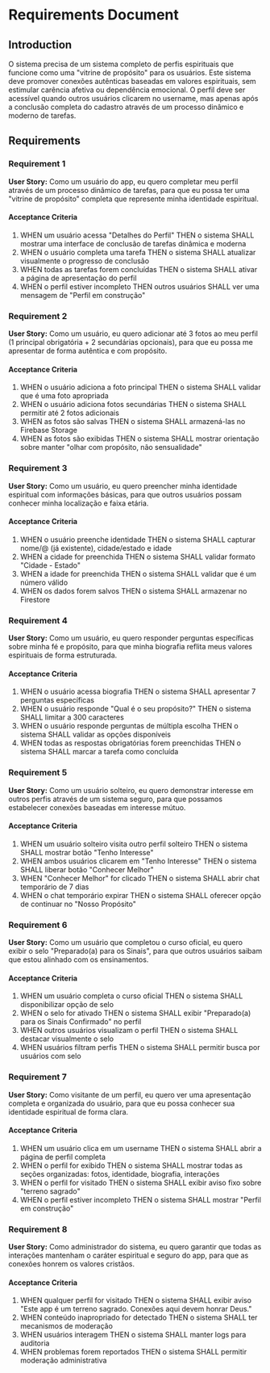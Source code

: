 # Requirements Document

## Introduction

O sistema precisa de um sistema completo de perfis espirituais que funcione como uma "vitrine de propósito" para os usuários. Este sistema deve promover conexões autênticas baseadas em valores espirituais, sem estimular carência afetiva ou dependência emocional. O perfil deve ser acessível quando outros usuários clicarem no username, mas apenas após a conclusão completa do cadastro através de um processo dinâmico e moderno de tarefas.

## Requirements

### Requirement 1

**User Story:** Como um usuário do app, eu quero completar meu perfil através de um processo dinâmico de tarefas, para que eu possa ter uma "vitrine de propósito" completa que represente minha identidade espiritual.

#### Acceptance Criteria

1. WHEN um usuário acessa "Detalhes do Perfil" THEN o sistema SHALL mostrar uma interface de conclusão de tarefas dinâmica e moderna
2. WHEN o usuário completa uma tarefa THEN o sistema SHALL atualizar visualmente o progresso de conclusão
3. WHEN todas as tarefas forem concluídas THEN o sistema SHALL ativar a página de apresentação do perfil
4. WHEN o perfil estiver incompleto THEN outros usuários SHALL ver uma mensagem de "Perfil em construção"

### Requirement 2

**User Story:** Como um usuário, eu quero adicionar até 3 fotos ao meu perfil (1 principal obrigatória + 2 secundárias opcionais), para que eu possa me apresentar de forma autêntica e com propósito.

#### Acceptance Criteria

1. WHEN o usuário adiciona a foto principal THEN o sistema SHALL validar que é uma foto apropriada
2. WHEN o usuário adiciona fotos secundárias THEN o sistema SHALL permitir até 2 fotos adicionais
3. WHEN as fotos são salvas THEN o sistema SHALL armazená-las no Firebase Storage
4. WHEN as fotos são exibidas THEN o sistema SHALL mostrar orientação sobre manter "olhar com propósito, não sensualidade"

### Requirement 3

**User Story:** Como um usuário, eu quero preencher minha identidade espiritual com informações básicas, para que outros usuários possam conhecer minha localização e faixa etária.

#### Acceptance Criteria

1. WHEN o usuário preenche identidade THEN o sistema SHALL capturar nome/@ (já existente), cidade/estado e idade
2. WHEN a cidade for preenchida THEN o sistema SHALL validar formato "Cidade - Estado"
3. WHEN a idade for preenchida THEN o sistema SHALL validar que é um número válido
4. WHEN os dados forem salvos THEN o sistema SHALL armazenar no Firestore

### Requirement 4

**User Story:** Como um usuário, eu quero responder perguntas específicas sobre minha fé e propósito, para que minha biografia reflita meus valores espirituais de forma estruturada.

#### Acceptance Criteria

1. WHEN o usuário acessa biografia THEN o sistema SHALL apresentar 7 perguntas específicas
2. WHEN o usuário responde "Qual é o seu propósito?" THEN o sistema SHALL limitar a 300 caracteres
3. WHEN o usuário responde perguntas de múltipla escolha THEN o sistema SHALL validar as opções disponíveis
4. WHEN todas as respostas obrigatórias forem preenchidas THEN o sistema SHALL marcar a tarefa como concluída

### Requirement 5

**User Story:** Como um usuário solteiro, eu quero demonstrar interesse em outros perfis através de um sistema seguro, para que possamos estabelecer conexões baseadas em interesse mútuo.

#### Acceptance Criteria

1. WHEN um usuário solteiro visita outro perfil solteiro THEN o sistema SHALL mostrar botão "Tenho Interesse"
2. WHEN ambos usuários clicarem em "Tenho Interesse" THEN o sistema SHALL liberar botão "Conhecer Melhor"
3. WHEN "Conhecer Melhor" for clicado THEN o sistema SHALL abrir chat temporário de 7 dias
4. WHEN o chat temporário expirar THEN o sistema SHALL oferecer opção de continuar no "Nosso Propósito"

### Requirement 6

**User Story:** Como um usuário que completou o curso oficial, eu quero exibir o selo "Preparado(a) para os Sinais", para que outros usuários saibam que estou alinhado com os ensinamentos.

#### Acceptance Criteria

1. WHEN um usuário completa o curso oficial THEN o sistema SHALL disponibilizar opção de selo
2. WHEN o selo for ativado THEN o sistema SHALL exibir "Preparado(a) para os Sinais Confirmado" no perfil
3. WHEN outros usuários visualizam o perfil THEN o sistema SHALL destacar visualmente o selo
4. WHEN usuários filtram perfis THEN o sistema SHALL permitir busca por usuários com selo

### Requirement 7

**User Story:** Como visitante de um perfil, eu quero ver uma apresentação completa e organizada do usuário, para que eu possa conhecer sua identidade espiritual de forma clara.

#### Acceptance Criteria

1. WHEN um usuário clica em um username THEN o sistema SHALL abrir a página de perfil completa
2. WHEN o perfil for exibido THEN o sistema SHALL mostrar todas as seções organizadas: fotos, identidade, biografia, interações
3. WHEN o perfil for visitado THEN o sistema SHALL exibir aviso fixo sobre "terreno sagrado"
4. WHEN o perfil estiver incompleto THEN o sistema SHALL mostrar "Perfil em construção"

### Requirement 8

**User Story:** Como administrador do sistema, eu quero garantir que todas as interações mantenham o caráter espiritual e seguro do app, para que as conexões honrem os valores cristãos.

#### Acceptance Criteria

1. WHEN qualquer perfil for visitado THEN o sistema SHALL exibir aviso "Este app é um terreno sagrado. Conexões aqui devem honrar Deus."
2. WHEN conteúdo inapropriado for detectado THEN o sistema SHALL ter mecanismos de moderação
3. WHEN usuários interagem THEN o sistema SHALL manter logs para auditoria
4. WHEN problemas forem reportados THEN o sistema SHALL permitir moderação administrativa
